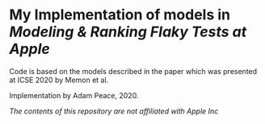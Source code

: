 # My Implementation of models in *Modeling & Ranking Flaky Tests at Apple*

Code is based on the models described in the paper which was presented at ICSE 2020 by Memon et al.

Implementation by Adam Peace, 2020. 

*The contents of this repository are not affiliated with Apple Inc*